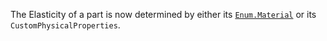 The Elasticity of a part is now determined by either its [`Enum.Material`](https://create.roblox.com/docs/reference/engine/enums/Material)
or its `CustomPhysicalProperties`.